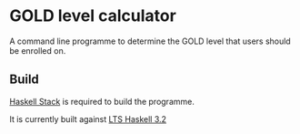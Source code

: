 # GOLD level calculator

A command line programme to determine the GOLD level that users should be enrolled on.

## Build

[Haskell Stack](https://github.com/commercialhaskell/stack) is required to build the programme.

It is currently built against [LTS Haskell 3.2](https://www.stackage.org/lts-3.2)
